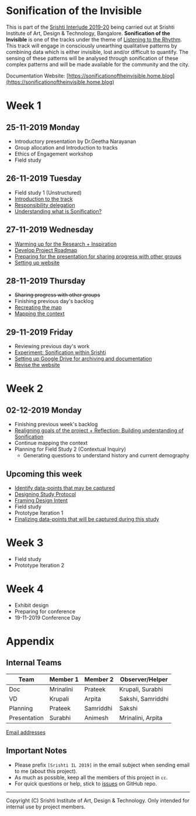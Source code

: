 # Sonification of the Invisible

This is part of the [Srishti Interlude 2019-20](#srishti-interlude-2019-20) being carried out at Srishti Institute of Art, Design & Technology, Bangalore. **Sonification of the Invisible** is one of the tracks under the theme of [Listening to the Rhythm](#objective-of-the-engagement). This track will engage in consciously unearthing qualitative patterns by combining data which is either invisible, lost and/or difficult to quantify. The sensing of these patterns will be analysed through sonification of these complex patterns and will be made available for the community and the city.

Documentation Website: [https://sonificationoftheinvisible.home.blog](https://sonificationoftheinvisible.home.blog)

# Week 1
## 25-11-2019 Monday
- Introductory presentation by Dr.Geetha Narayanan
- Group allocation and Introduction to tracks
- Ethics of Engagement workshop
- Field study

## 26-11-2019 Tuesday
- Field study 1 (Unstructured)
- [Introduction to the track](https://github.com/0xf17/sonification-of-the-invisible/issues/10)
- [Responsibility delegation](https://github.com/0xf17/sonification-of-the-invisible/issues/1)
- [Understanding what is Sonification?](https://github.com/0xf17/sonification-of-the-invisible/issues/2)

## 27-11-2019 Wednesday
- [Warming up for the Research + Inspiration](https://github.com/0xf17/sonification-of-the-invisible/issues/3)
- [Develop Project Roadmap](https://github.com/0xf17/sonification-of-the-invisible/issues/4)
- [Preparing for the presentation for sharing progress with other groups](https://github.com/0xf17/sonification-of-the-invisible/issues/13)
- [Setting up website](https://github.com/0xf17/sonification-of-the-invisible/issues/14)

## 28-11-2019 Thursday
- ~~Sharing progress with other groups~~
- Finishing previous day's backlog
- [Recreating the map](https://github.com/0xf17/sonification-of-the-invisible/issues/17)
- [Mapping the context](https://github.com/0xf17/sonification-of-the-invisible/issues/18)

## 29-11-2019 Friday
- Reviewing previous day's work
- [Experiment: Sonification within Srishti](https://github.com/0xf17/sonification-of-the-invisible/issues/6)
- [Setting up Google Drive for archiving and documentation](https://github.com/0xf17/sonification-of-the-invisible/issues/20)
- [Revise the website](https://github.com/0xf17/sonification-of-the-invisible/issues/21)

# Week 2
## 02-12-2019 Monday
- Finishing previous week's backlog
- [Realigning goals of the project + Reflection; Building understanding of Sonification](https://github.com/0xf17/sonification-of-the-invisible/issues/22)
- Continue mapping the context
- Planning for Field Study 2 (Contextual Inquiry)
  - Generating questions to understand history and current demography
  

## Upcoming this week
- [Identify data-points that may be captured](https://github.com/0xf17/sonification-of-the-invisible/issues/5)
- [Designing Study Protocol](https://github.com/0xf17/sonification-of-the-invisible/issues/9)
- [Framing Design Intent](https://github.com/0xf17/sonification-of-the-invisible/issues/8)
- Field study
- Prototype Iteration 1
- [Finalizing data-points that will be captured during this study](https://github.com/0xf17/sonification-of-the-invisible/issues/7)


# Week 3
- Field study
- Prototype Iteration 2

# Week 4
- Exhibit design
- Preparing for conference
- 19-11-2019 Conference Day

# Appendix
## Internal Teams

| Team           | Member 1   | Member 2    | Observer/Helper     |
| -------------- | ---------- | ----------- | ------------------- |
| Doc            | Mrinalini  | Prateek     | Krupali, Surabhi    |
| VD             | Krupali    | Arpita      | Sakshi, Samriddhi   |
| Planning       | Prateek    | Samriddhi   | Sakshi              |
| Presentation   | Surabhi    | Animesh     | Mrinalini, Arpita   |

[Email addresses](https://github.com/0xf17/sonification-of-the-invisible/wiki/Project-Members---Contacts)

## Important Notes
- Please prefix `[Srishti IL 2019]` in the email subject when sending email to me (about this project).
- As much as possible, keep all the members of this project in `cc`.
- For quick questions or help, stick to [issues](https://github.com/0xf17/sonification-of-the-invisible/issues) on GitHub repo.

<hr/>

Copyright (C) Srishti Institute of Art, Design & Technology. Only intended for internal use by project members.
